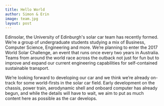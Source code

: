 ```yaml
---
title: Hello World
author: Simon & Erin
image: team.jpg
layout: post
---
```


Edinsolar, the University of Edinburgh's solar car team has recently formed. We’re a group of undergraduate students studying a mix of Business, Computer Science, Engineering and more. We’re planning to enter the 2017 World Solar Challenge, an event that runs once every two years in Australia. Teams from around the world race across the outback not just for fun but to improve and expand our current engineering capabilities for self-contained sustainable transport.

We’re looking forward to developing our car and we think we’re already on-track for some world-firsts in the solar car field. Early development on the chassis, power train, aerodynamic shell and onboard computer has already begun, and while the details will have to wait, we aim to put as much content here as possible as the car develops.
